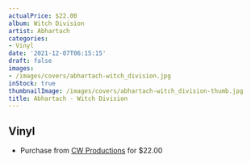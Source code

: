 ```yaml
---
actualPrice: $22.00
album: Witch Division
artist: Abhartach
categories:
- Vinyl
date: '2021-12-07T06:15:15'
draft: false
images:
- /images/covers/abhartach-witch_division.jpg
inStock: true
thumbnailImage: /images/covers/abhartach-witch_division-thumb.jpg
title: Abhartach - Witch Division
---
```


## Vinyl
* Purchase from [CW Productions](https://shop.cwproductions.net/products/abhartach-witch-division-10) for $22.00
